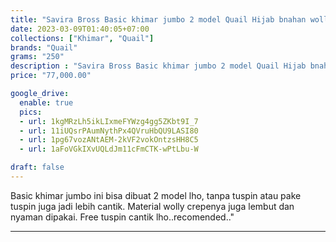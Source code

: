```yaml
---
title: "Savira Bross Basic khimar jumbo 2 model Quail Hijab bnahan wolly crepe"
date: 2023-03-09T01:40:05+07:00
collections: ["Khimar", "Quail"]
brands: "Quail"
grams: "250"
description : "Savira Bross Basic khimar jumbo 2 model Quail Hijab bnahan wolly crepe"
price: "77,000.00"

google_drive:
  enable: true
  pics:
  - url: 1kgMRzLh5ikLIxmeFYWzg4gg5ZKbt9I_7
  - url: 11iUQsrPAumNythPx4QVruHbQU9LASI80
  - url: 1pg67vozANtAEM-2kVF2vokOntzsHH8C5
  - url: 1aFoVGkIXvUQLdJm11cFmCTK-wPtLbu-W

draft: false
---
```


Basic khimar jumbo ini bisa dibuat 2 model lho, tanpa tuspin atau pake tuspin juga jadi lebih cantik. Material wolly crepenya juga lembut dan nyaman dipakai. Free tuspin cantik lho..recomended.."

----------      
  
